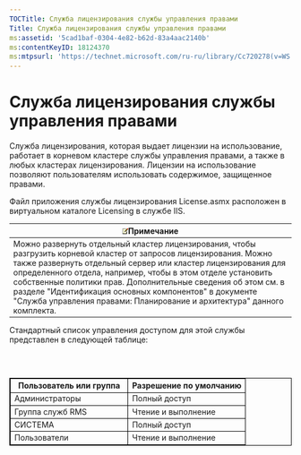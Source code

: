 ```yaml
---
TOCTitle: Служба лицензирования службы управления правами
Title: Служба лицензирования службы управления правами
ms:assetid: '5cad1baf-0304-4e82-b62d-83a4aac2140b'
ms:contentKeyID: 18124370
ms:mtpsurl: 'https://technet.microsoft.com/ru-ru/library/Cc720278(v=WS.10)'
---
```


Служба лицензирования службы управления правами
===============================================

Служба лицензирования, которая выдает лицензии на использование, работает в корневом кластере службы управления правами, а также в любых кластерах лицензирования. Лицензии на использование позволяют пользователям использовать содержимое, защищенное правами.

Файл приложения службы лицензирования License.asmx расположен в виртуальном каталоге Licensing в службе IIS.

| ![](/security-updates/images/Cc720278.note(WS.10).gif)Примечание                                                                                                                                                                                                                                                                                                                                                                                 |
|-------------------------------------------------------------------------------------------------------------------------------------------------------------------------------------------------------------------------------------------------------------------------------------------------------------------------------------------------------------------------------------------------------------------------------------------------------------|
| Можно развернуть отдельный кластер лицензирования, чтобы разгрузить корневой кластер от запросов лицензирования. Можно также развернуть отдельный сервер или кластер лицензирования для определенного отдела, например, чтобы в этом отделе установить собственные политики прав. Дополнительные сведения об этом см. в разделе "Идентификация основных компонентов" в документе "Служба управления правами: Планирование и архитектура" данного комплекта. |

Стандартный список управления доступом для этой службы представлен в следующей таблице:

###  

 
<table style="border:1px solid black;">
<colgroup>
<col width="50%" />
<col width="50%" />
</colgroup>
<thead>
<tr class="header">
<th style="border:1px solid black;" >Пользователь или группа</th>
<th style="border:1px solid black;" >Разрешение по умолчанию</th>
</tr>
</thead>
<tbody>
<tr class="odd">
<td style="border:1px solid black;">Администраторы</td>
<td style="border:1px solid black;">Полный доступ</td>
</tr>
<tr class="even">
<td style="border:1px solid black;">Группа служб RMS</td>
<td style="border:1px solid black;">Чтение и выполнение</td>
</tr>
<tr class="odd">
<td style="border:1px solid black;">СИСТЕМА</td>
<td style="border:1px solid black;">Полный доступ</td>
</tr>
<tr class="even">
<td style="border:1px solid black;">Пользователи</td>
<td style="border:1px solid black;">Чтение и выполнение</td>
</tr>
</tbody>
</table>
